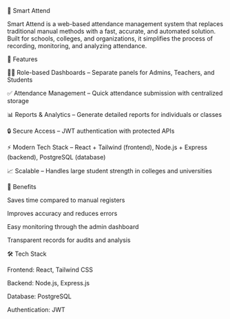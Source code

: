 📌 Smart Attend

Smart Attend is a web-based attendance management system that replaces traditional manual methods with a fast, accurate, and automated solution. Built for schools, colleges, and organizations, it simplifies the process of recording, monitoring, and analyzing attendance.

🚀 Features

👩‍🏫 Role-based Dashboards – Separate panels for Admins, Teachers, and Students

✅ Attendance Management – Quick attendance submission with centralized storage

📊 Reports & Analytics – Generate detailed reports for individuals or classes

🔒 Secure Access – JWT authentication with protected APIs

⚡ Modern Tech Stack – React + Tailwind (frontend), Node.js + Express (backend), PostgreSQL (database)

📈 Scalable – Handles large student strength in colleges and universities

🎯 Benefits

Saves time compared to manual registers

Improves accuracy and reduces errors

Easy monitoring through the admin dashboard

Transparent records for audits and analysis

🛠️ Tech Stack

Frontend: React, Tailwind CSS

Backend: Node.js, Express.js

Database: PostgreSQL

Authentication: JWT
